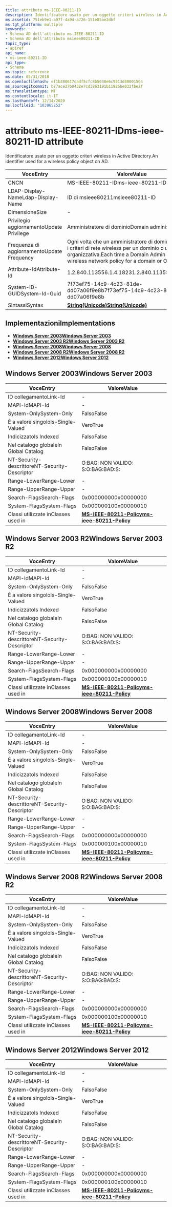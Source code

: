 ```yaml
---
title: attributo ms-IEEE-80211-ID
description: Identificatore usato per un oggetto criteri wireless in Active Directory.
ms.assetid: 751eb9e1-a97f-4a94-a726-151e85ae2dbf
ms.tgt_platform: multiple
keywords:
- Schema AD dell'attributo ms-IEEE-80211-ID
- Schema AD dell'attributo msieee80211-ID
topic_type:
- apiref
api_name:
- ms-ieee-80211-ID
api_type:
- Schema
ms.topic: reference
ms.date: 05/31/2018
ms.openlocfilehash: ef1b380617cadf5cfc8b5048e6c9513d40001504
ms.sourcegitcommit: b77ace27b0432e7cd3863191b11926be032fbe2f
ms.translationtype: MT
ms.contentlocale: it-IT
ms.lasthandoff: 12/14/2020
ms.locfileid: "103965252"
---
```

# <a name="ms-ieee-80211-id-attribute"></a><span data-ttu-id="8a6b0-105">attributo ms-IEEE-80211-ID</span><span class="sxs-lookup"><span data-stu-id="8a6b0-105">ms-ieee-80211-ID attribute</span></span>

<span data-ttu-id="8a6b0-106">Identificatore usato per un oggetto criteri wireless in Active Directory.</span><span class="sxs-lookup"><span data-stu-id="8a6b0-106">An identifier used for a wireless policy object on AD.</span></span>



| <span data-ttu-id="8a6b0-107">Voce</span><span class="sxs-lookup"><span data-stu-id="8a6b0-107">Entry</span></span> | <span data-ttu-id="8a6b0-108">Valore</span><span class="sxs-lookup"><span data-stu-id="8a6b0-108">Value</span></span> |
|-------------------|----------------------------------------------------------------------------------|
| <span data-ttu-id="8a6b0-109">CN</span><span class="sxs-lookup"><span data-stu-id="8a6b0-109">CN</span></span>                | <span data-ttu-id="8a6b0-110">MS-IEEE-80211-ID</span><span class="sxs-lookup"><span data-stu-id="8a6b0-110">ms-ieee-80211-ID</span></span>                                                                 |
| <span data-ttu-id="8a6b0-111">LDAP-Display-Name</span><span class="sxs-lookup"><span data-stu-id="8a6b0-111">Ldap-Display-Name</span></span> | <span data-ttu-id="8a6b0-112">ID di msieee80211</span><span class="sxs-lookup"><span data-stu-id="8a6b0-112">msieee80211-ID</span></span>                                                                   |
| <span data-ttu-id="8a6b0-113">Dimensione</span><span class="sxs-lookup"><span data-stu-id="8a6b0-113">Size</span></span>              | \-                                                                               |
| <span data-ttu-id="8a6b0-114">Privilegio aggiornamento</span><span class="sxs-lookup"><span data-stu-id="8a6b0-114">Update Privilege</span></span>  | <span data-ttu-id="8a6b0-115">Amministratore di dominio</span><span class="sxs-lookup"><span data-stu-id="8a6b0-115">Domain administrator</span></span>                                                             |
| <span data-ttu-id="8a6b0-116">Frequenza di aggiornamento</span><span class="sxs-lookup"><span data-stu-id="8a6b0-116">Update Frequency</span></span>  | <span data-ttu-id="8a6b0-117">Ogni volta che un amministratore di dominio modifica i criteri di rete wireless per un dominio o un'unità organizzativa.</span><span class="sxs-lookup"><span data-stu-id="8a6b0-117">Each time a Domain Admin changes the wireless network policy for a domain or OU.</span></span> |
| <span data-ttu-id="8a6b0-118">Attribute-Id</span><span class="sxs-lookup"><span data-stu-id="8a6b0-118">Attribute-Id</span></span>      | <span data-ttu-id="8a6b0-119">1.2.840.113556.1.4.1823</span><span class="sxs-lookup"><span data-stu-id="8a6b0-119">1.2.840.113556.1.4.1823</span></span>                                                          |
| <span data-ttu-id="8a6b0-120">System-ID-GUID</span><span class="sxs-lookup"><span data-stu-id="8a6b0-120">System-Id-Guid</span></span>    | <span data-ttu-id="8a6b0-121">7f73ef75-14c9-4c23-81de-dd07a06f9e8b</span><span class="sxs-lookup"><span data-stu-id="8a6b0-121">7f73ef75-14c9-4c23-81de-dd07a06f9e8b</span></span>                                             |
| <span data-ttu-id="8a6b0-122">Sintassi</span><span class="sxs-lookup"><span data-stu-id="8a6b0-122">Syntax</span></span>            | [<span data-ttu-id="8a6b0-123">**String(Unicode)**</span><span class="sxs-lookup"><span data-stu-id="8a6b0-123">**String(Unicode)**</span></span>](s-string-unicode.md)                                      |



## <a name="implementations"></a><span data-ttu-id="8a6b0-124">Implementazioni</span><span class="sxs-lookup"><span data-stu-id="8a6b0-124">Implementations</span></span>

-   [<span data-ttu-id="8a6b0-125">**Windows Server 2003**</span><span class="sxs-lookup"><span data-stu-id="8a6b0-125">**Windows Server 2003**</span></span>](#windows-server-2003)
-   [<span data-ttu-id="8a6b0-126">**Windows Server 2003 R2**</span><span class="sxs-lookup"><span data-stu-id="8a6b0-126">**Windows Server 2003 R2**</span></span>](#windows-server-2003-r2)
-   [<span data-ttu-id="8a6b0-127">**Windows Server 2008**</span><span class="sxs-lookup"><span data-stu-id="8a6b0-127">**Windows Server 2008**</span></span>](#windows-server-2008)
-   [<span data-ttu-id="8a6b0-128">**Windows Server 2008 R2**</span><span class="sxs-lookup"><span data-stu-id="8a6b0-128">**Windows Server 2008 R2**</span></span>](#windows-server-2008-r2)
-   [<span data-ttu-id="8a6b0-129">**Windows Server 2012**</span><span class="sxs-lookup"><span data-stu-id="8a6b0-129">**Windows Server 2012**</span></span>](#windows-server-2012)

## <a name="windows-server-2003"></a><span data-ttu-id="8a6b0-130">Windows Server 2003</span><span class="sxs-lookup"><span data-stu-id="8a6b0-130">Windows Server 2003</span></span>



| <span data-ttu-id="8a6b0-131">Voce</span><span class="sxs-lookup"><span data-stu-id="8a6b0-131">Entry</span></span> | <span data-ttu-id="8a6b0-132">Valore</span><span class="sxs-lookup"><span data-stu-id="8a6b0-132">Value</span></span> |
|------------------------|-----------------------------------------------------------------|
| <span data-ttu-id="8a6b0-133">ID collegamento</span><span class="sxs-lookup"><span data-stu-id="8a6b0-133">Link-Id</span></span>                | \-                                                              |
| <span data-ttu-id="8a6b0-134">MAPI-Id</span><span class="sxs-lookup"><span data-stu-id="8a6b0-134">MAPI-Id</span></span>                | \-                                                              |
| <span data-ttu-id="8a6b0-135">System-Only</span><span class="sxs-lookup"><span data-stu-id="8a6b0-135">System-Only</span></span>            | <span data-ttu-id="8a6b0-136">Falso</span><span class="sxs-lookup"><span data-stu-id="8a6b0-136">False</span></span>                                                           |
| <span data-ttu-id="8a6b0-137">È a valore singolo</span><span class="sxs-lookup"><span data-stu-id="8a6b0-137">Is-Single-Valued</span></span>       | <span data-ttu-id="8a6b0-138">Vero</span><span class="sxs-lookup"><span data-stu-id="8a6b0-138">True</span></span>                                                            |
| <span data-ttu-id="8a6b0-139">Indicizzato</span><span class="sxs-lookup"><span data-stu-id="8a6b0-139">Is Indexed</span></span>             | <span data-ttu-id="8a6b0-140">Falso</span><span class="sxs-lookup"><span data-stu-id="8a6b0-140">False</span></span>                                                           |
| <span data-ttu-id="8a6b0-141">Nel catalogo globale</span><span class="sxs-lookup"><span data-stu-id="8a6b0-141">In Global Catalog</span></span>      | <span data-ttu-id="8a6b0-142">Falso</span><span class="sxs-lookup"><span data-stu-id="8a6b0-142">False</span></span>                                                           |
| <span data-ttu-id="8a6b0-143">NT-Security-descrittore</span><span class="sxs-lookup"><span data-stu-id="8a6b0-143">NT-Security-Descriptor</span></span> | <span data-ttu-id="8a6b0-144">O:BAG: NON VALIDO: S:</span><span class="sxs-lookup"><span data-stu-id="8a6b0-144">O:BAG:BAD:S:</span></span>                                                    |
| <span data-ttu-id="8a6b0-145">Range-Lower</span><span class="sxs-lookup"><span data-stu-id="8a6b0-145">Range-Lower</span></span>            | \-                                                              |
| <span data-ttu-id="8a6b0-146">Range-Upper</span><span class="sxs-lookup"><span data-stu-id="8a6b0-146">Range-Upper</span></span>            | \-                                                              |
| <span data-ttu-id="8a6b0-147">Search-Flags</span><span class="sxs-lookup"><span data-stu-id="8a6b0-147">Search-Flags</span></span>           | <span data-ttu-id="8a6b0-148">0x00000000</span><span class="sxs-lookup"><span data-stu-id="8a6b0-148">0x00000000</span></span>                                                      |
| <span data-ttu-id="8a6b0-149">System-Flags</span><span class="sxs-lookup"><span data-stu-id="8a6b0-149">System-Flags</span></span>           | <span data-ttu-id="8a6b0-150">0x00000010</span><span class="sxs-lookup"><span data-stu-id="8a6b0-150">0x00000010</span></span>                                                      |
| <span data-ttu-id="8a6b0-151">Classi utilizzate in</span><span class="sxs-lookup"><span data-stu-id="8a6b0-151">Classes used in</span></span>        | [<span data-ttu-id="8a6b0-152">**MS-IEEE-80211-Policy**</span><span class="sxs-lookup"><span data-stu-id="8a6b0-152">**ms-ieee-80211-Policy**</span></span>](c-msieee80211-policy.md)<br/> |



## <a name="windows-server-2003-r2"></a><span data-ttu-id="8a6b0-153">Windows Server 2003 R2</span><span class="sxs-lookup"><span data-stu-id="8a6b0-153">Windows Server 2003 R2</span></span>



| <span data-ttu-id="8a6b0-154">Voce</span><span class="sxs-lookup"><span data-stu-id="8a6b0-154">Entry</span></span> | <span data-ttu-id="8a6b0-155">Valore</span><span class="sxs-lookup"><span data-stu-id="8a6b0-155">Value</span></span> |
|------------------------|-----------------------------------------------------------------|
| <span data-ttu-id="8a6b0-156">ID collegamento</span><span class="sxs-lookup"><span data-stu-id="8a6b0-156">Link-Id</span></span>                | \-                                                              |
| <span data-ttu-id="8a6b0-157">MAPI-Id</span><span class="sxs-lookup"><span data-stu-id="8a6b0-157">MAPI-Id</span></span>                | \-                                                              |
| <span data-ttu-id="8a6b0-158">System-Only</span><span class="sxs-lookup"><span data-stu-id="8a6b0-158">System-Only</span></span>            | <span data-ttu-id="8a6b0-159">Falso</span><span class="sxs-lookup"><span data-stu-id="8a6b0-159">False</span></span>                                                           |
| <span data-ttu-id="8a6b0-160">È a valore singolo</span><span class="sxs-lookup"><span data-stu-id="8a6b0-160">Is-Single-Valued</span></span>       | <span data-ttu-id="8a6b0-161">Vero</span><span class="sxs-lookup"><span data-stu-id="8a6b0-161">True</span></span>                                                            |
| <span data-ttu-id="8a6b0-162">Indicizzato</span><span class="sxs-lookup"><span data-stu-id="8a6b0-162">Is Indexed</span></span>             | <span data-ttu-id="8a6b0-163">Falso</span><span class="sxs-lookup"><span data-stu-id="8a6b0-163">False</span></span>                                                           |
| <span data-ttu-id="8a6b0-164">Nel catalogo globale</span><span class="sxs-lookup"><span data-stu-id="8a6b0-164">In Global Catalog</span></span>      | <span data-ttu-id="8a6b0-165">Falso</span><span class="sxs-lookup"><span data-stu-id="8a6b0-165">False</span></span>                                                           |
| <span data-ttu-id="8a6b0-166">NT-Security-descrittore</span><span class="sxs-lookup"><span data-stu-id="8a6b0-166">NT-Security-Descriptor</span></span> | <span data-ttu-id="8a6b0-167">O:BAG: NON VALIDO: S:</span><span class="sxs-lookup"><span data-stu-id="8a6b0-167">O:BAG:BAD:S:</span></span>                                                    |
| <span data-ttu-id="8a6b0-168">Range-Lower</span><span class="sxs-lookup"><span data-stu-id="8a6b0-168">Range-Lower</span></span>            | \-                                                              |
| <span data-ttu-id="8a6b0-169">Range-Upper</span><span class="sxs-lookup"><span data-stu-id="8a6b0-169">Range-Upper</span></span>            | \-                                                              |
| <span data-ttu-id="8a6b0-170">Search-Flags</span><span class="sxs-lookup"><span data-stu-id="8a6b0-170">Search-Flags</span></span>           | <span data-ttu-id="8a6b0-171">0x00000000</span><span class="sxs-lookup"><span data-stu-id="8a6b0-171">0x00000000</span></span>                                                      |
| <span data-ttu-id="8a6b0-172">System-Flags</span><span class="sxs-lookup"><span data-stu-id="8a6b0-172">System-Flags</span></span>           | <span data-ttu-id="8a6b0-173">0x00000010</span><span class="sxs-lookup"><span data-stu-id="8a6b0-173">0x00000010</span></span>                                                      |
| <span data-ttu-id="8a6b0-174">Classi utilizzate in</span><span class="sxs-lookup"><span data-stu-id="8a6b0-174">Classes used in</span></span>        | [<span data-ttu-id="8a6b0-175">**MS-IEEE-80211-Policy**</span><span class="sxs-lookup"><span data-stu-id="8a6b0-175">**ms-ieee-80211-Policy**</span></span>](c-msieee80211-policy.md)<br/> |



## <a name="windows-server-2008"></a><span data-ttu-id="8a6b0-176">Windows Server 2008</span><span class="sxs-lookup"><span data-stu-id="8a6b0-176">Windows Server 2008</span></span>



| <span data-ttu-id="8a6b0-177">Voce</span><span class="sxs-lookup"><span data-stu-id="8a6b0-177">Entry</span></span> | <span data-ttu-id="8a6b0-178">Valore</span><span class="sxs-lookup"><span data-stu-id="8a6b0-178">Value</span></span> |
|------------------------|-----------------------------------------------------------------|
| <span data-ttu-id="8a6b0-179">ID collegamento</span><span class="sxs-lookup"><span data-stu-id="8a6b0-179">Link-Id</span></span>                | \-                                                              |
| <span data-ttu-id="8a6b0-180">MAPI-Id</span><span class="sxs-lookup"><span data-stu-id="8a6b0-180">MAPI-Id</span></span>                | \-                                                              |
| <span data-ttu-id="8a6b0-181">System-Only</span><span class="sxs-lookup"><span data-stu-id="8a6b0-181">System-Only</span></span>            | <span data-ttu-id="8a6b0-182">Falso</span><span class="sxs-lookup"><span data-stu-id="8a6b0-182">False</span></span>                                                           |
| <span data-ttu-id="8a6b0-183">È a valore singolo</span><span class="sxs-lookup"><span data-stu-id="8a6b0-183">Is-Single-Valued</span></span>       | <span data-ttu-id="8a6b0-184">Vero</span><span class="sxs-lookup"><span data-stu-id="8a6b0-184">True</span></span>                                                            |
| <span data-ttu-id="8a6b0-185">Indicizzato</span><span class="sxs-lookup"><span data-stu-id="8a6b0-185">Is Indexed</span></span>             | <span data-ttu-id="8a6b0-186">Falso</span><span class="sxs-lookup"><span data-stu-id="8a6b0-186">False</span></span>                                                           |
| <span data-ttu-id="8a6b0-187">Nel catalogo globale</span><span class="sxs-lookup"><span data-stu-id="8a6b0-187">In Global Catalog</span></span>      | <span data-ttu-id="8a6b0-188">Falso</span><span class="sxs-lookup"><span data-stu-id="8a6b0-188">False</span></span>                                                           |
| <span data-ttu-id="8a6b0-189">NT-Security-descrittore</span><span class="sxs-lookup"><span data-stu-id="8a6b0-189">NT-Security-Descriptor</span></span> | <span data-ttu-id="8a6b0-190">O:BAG: NON VALIDO: S:</span><span class="sxs-lookup"><span data-stu-id="8a6b0-190">O:BAG:BAD:S:</span></span>                                                    |
| <span data-ttu-id="8a6b0-191">Range-Lower</span><span class="sxs-lookup"><span data-stu-id="8a6b0-191">Range-Lower</span></span>            | \-                                                              |
| <span data-ttu-id="8a6b0-192">Range-Upper</span><span class="sxs-lookup"><span data-stu-id="8a6b0-192">Range-Upper</span></span>            | \-                                                              |
| <span data-ttu-id="8a6b0-193">Search-Flags</span><span class="sxs-lookup"><span data-stu-id="8a6b0-193">Search-Flags</span></span>           | <span data-ttu-id="8a6b0-194">0x00000000</span><span class="sxs-lookup"><span data-stu-id="8a6b0-194">0x00000000</span></span>                                                      |
| <span data-ttu-id="8a6b0-195">System-Flags</span><span class="sxs-lookup"><span data-stu-id="8a6b0-195">System-Flags</span></span>           | <span data-ttu-id="8a6b0-196">0x00000010</span><span class="sxs-lookup"><span data-stu-id="8a6b0-196">0x00000010</span></span>                                                      |
| <span data-ttu-id="8a6b0-197">Classi utilizzate in</span><span class="sxs-lookup"><span data-stu-id="8a6b0-197">Classes used in</span></span>        | [<span data-ttu-id="8a6b0-198">**MS-IEEE-80211-Policy**</span><span class="sxs-lookup"><span data-stu-id="8a6b0-198">**ms-ieee-80211-Policy**</span></span>](c-msieee80211-policy.md)<br/> |



## <a name="windows-server-2008-r2"></a><span data-ttu-id="8a6b0-199">Windows Server 2008 R2</span><span class="sxs-lookup"><span data-stu-id="8a6b0-199">Windows Server 2008 R2</span></span>



| <span data-ttu-id="8a6b0-200">Voce</span><span class="sxs-lookup"><span data-stu-id="8a6b0-200">Entry</span></span> | <span data-ttu-id="8a6b0-201">Valore</span><span class="sxs-lookup"><span data-stu-id="8a6b0-201">Value</span></span> |
|------------------------|-----------------------------------------------------------------|
| <span data-ttu-id="8a6b0-202">ID collegamento</span><span class="sxs-lookup"><span data-stu-id="8a6b0-202">Link-Id</span></span>                | \-                                                              |
| <span data-ttu-id="8a6b0-203">MAPI-Id</span><span class="sxs-lookup"><span data-stu-id="8a6b0-203">MAPI-Id</span></span>                | \-                                                              |
| <span data-ttu-id="8a6b0-204">System-Only</span><span class="sxs-lookup"><span data-stu-id="8a6b0-204">System-Only</span></span>            | <span data-ttu-id="8a6b0-205">Falso</span><span class="sxs-lookup"><span data-stu-id="8a6b0-205">False</span></span>                                                           |
| <span data-ttu-id="8a6b0-206">È a valore singolo</span><span class="sxs-lookup"><span data-stu-id="8a6b0-206">Is-Single-Valued</span></span>       | <span data-ttu-id="8a6b0-207">Vero</span><span class="sxs-lookup"><span data-stu-id="8a6b0-207">True</span></span>                                                            |
| <span data-ttu-id="8a6b0-208">Indicizzato</span><span class="sxs-lookup"><span data-stu-id="8a6b0-208">Is Indexed</span></span>             | <span data-ttu-id="8a6b0-209">Falso</span><span class="sxs-lookup"><span data-stu-id="8a6b0-209">False</span></span>                                                           |
| <span data-ttu-id="8a6b0-210">Nel catalogo globale</span><span class="sxs-lookup"><span data-stu-id="8a6b0-210">In Global Catalog</span></span>      | <span data-ttu-id="8a6b0-211">Falso</span><span class="sxs-lookup"><span data-stu-id="8a6b0-211">False</span></span>                                                           |
| <span data-ttu-id="8a6b0-212">NT-Security-descrittore</span><span class="sxs-lookup"><span data-stu-id="8a6b0-212">NT-Security-Descriptor</span></span> | <span data-ttu-id="8a6b0-213">O:BAG: NON VALIDO: S:</span><span class="sxs-lookup"><span data-stu-id="8a6b0-213">O:BAG:BAD:S:</span></span>                                                    |
| <span data-ttu-id="8a6b0-214">Range-Lower</span><span class="sxs-lookup"><span data-stu-id="8a6b0-214">Range-Lower</span></span>            | \-                                                              |
| <span data-ttu-id="8a6b0-215">Range-Upper</span><span class="sxs-lookup"><span data-stu-id="8a6b0-215">Range-Upper</span></span>            | \-                                                              |
| <span data-ttu-id="8a6b0-216">Search-Flags</span><span class="sxs-lookup"><span data-stu-id="8a6b0-216">Search-Flags</span></span>           | <span data-ttu-id="8a6b0-217">0x00000000</span><span class="sxs-lookup"><span data-stu-id="8a6b0-217">0x00000000</span></span>                                                      |
| <span data-ttu-id="8a6b0-218">System-Flags</span><span class="sxs-lookup"><span data-stu-id="8a6b0-218">System-Flags</span></span>           | <span data-ttu-id="8a6b0-219">0x00000010</span><span class="sxs-lookup"><span data-stu-id="8a6b0-219">0x00000010</span></span>                                                      |
| <span data-ttu-id="8a6b0-220">Classi utilizzate in</span><span class="sxs-lookup"><span data-stu-id="8a6b0-220">Classes used in</span></span>        | [<span data-ttu-id="8a6b0-221">**MS-IEEE-80211-Policy**</span><span class="sxs-lookup"><span data-stu-id="8a6b0-221">**ms-ieee-80211-Policy**</span></span>](c-msieee80211-policy.md)<br/> |



## <a name="windows-server-2012"></a><span data-ttu-id="8a6b0-222">Windows Server 2012</span><span class="sxs-lookup"><span data-stu-id="8a6b0-222">Windows Server 2012</span></span>



| <span data-ttu-id="8a6b0-223">Voce</span><span class="sxs-lookup"><span data-stu-id="8a6b0-223">Entry</span></span> | <span data-ttu-id="8a6b0-224">Valore</span><span class="sxs-lookup"><span data-stu-id="8a6b0-224">Value</span></span> |
|------------------------|-----------------------------------------------------------------|
| <span data-ttu-id="8a6b0-225">ID collegamento</span><span class="sxs-lookup"><span data-stu-id="8a6b0-225">Link-Id</span></span>                | \-                                                              |
| <span data-ttu-id="8a6b0-226">MAPI-Id</span><span class="sxs-lookup"><span data-stu-id="8a6b0-226">MAPI-Id</span></span>                | \-                                                              |
| <span data-ttu-id="8a6b0-227">System-Only</span><span class="sxs-lookup"><span data-stu-id="8a6b0-227">System-Only</span></span>            | <span data-ttu-id="8a6b0-228">Falso</span><span class="sxs-lookup"><span data-stu-id="8a6b0-228">False</span></span>                                                           |
| <span data-ttu-id="8a6b0-229">È a valore singolo</span><span class="sxs-lookup"><span data-stu-id="8a6b0-229">Is-Single-Valued</span></span>       | <span data-ttu-id="8a6b0-230">Vero</span><span class="sxs-lookup"><span data-stu-id="8a6b0-230">True</span></span>                                                            |
| <span data-ttu-id="8a6b0-231">Indicizzato</span><span class="sxs-lookup"><span data-stu-id="8a6b0-231">Is Indexed</span></span>             | <span data-ttu-id="8a6b0-232">Falso</span><span class="sxs-lookup"><span data-stu-id="8a6b0-232">False</span></span>                                                           |
| <span data-ttu-id="8a6b0-233">Nel catalogo globale</span><span class="sxs-lookup"><span data-stu-id="8a6b0-233">In Global Catalog</span></span>      | <span data-ttu-id="8a6b0-234">Falso</span><span class="sxs-lookup"><span data-stu-id="8a6b0-234">False</span></span>                                                           |
| <span data-ttu-id="8a6b0-235">NT-Security-descrittore</span><span class="sxs-lookup"><span data-stu-id="8a6b0-235">NT-Security-Descriptor</span></span> | <span data-ttu-id="8a6b0-236">O:BAG: NON VALIDO: S:</span><span class="sxs-lookup"><span data-stu-id="8a6b0-236">O:BAG:BAD:S:</span></span>                                                    |
| <span data-ttu-id="8a6b0-237">Range-Lower</span><span class="sxs-lookup"><span data-stu-id="8a6b0-237">Range-Lower</span></span>            | \-                                                              |
| <span data-ttu-id="8a6b0-238">Range-Upper</span><span class="sxs-lookup"><span data-stu-id="8a6b0-238">Range-Upper</span></span>            | \-                                                              |
| <span data-ttu-id="8a6b0-239">Search-Flags</span><span class="sxs-lookup"><span data-stu-id="8a6b0-239">Search-Flags</span></span>           | <span data-ttu-id="8a6b0-240">0x00000000</span><span class="sxs-lookup"><span data-stu-id="8a6b0-240">0x00000000</span></span>                                                      |
| <span data-ttu-id="8a6b0-241">System-Flags</span><span class="sxs-lookup"><span data-stu-id="8a6b0-241">System-Flags</span></span>           | <span data-ttu-id="8a6b0-242">0x00000010</span><span class="sxs-lookup"><span data-stu-id="8a6b0-242">0x00000010</span></span>                                                      |
| <span data-ttu-id="8a6b0-243">Classi utilizzate in</span><span class="sxs-lookup"><span data-stu-id="8a6b0-243">Classes used in</span></span>        | [<span data-ttu-id="8a6b0-244">**MS-IEEE-80211-Policy**</span><span class="sxs-lookup"><span data-stu-id="8a6b0-244">**ms-ieee-80211-Policy**</span></span>](c-msieee80211-policy.md)<br/> |



 

 





